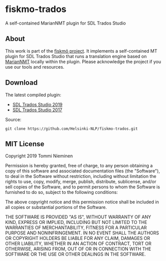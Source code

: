 # fiskmo-trados

A self-contained MarianNMT plugin for SDL Trados Studio


## About

This work is part of the [fiskmö project](https://blogs.helsinki.fi/fiskmo-project/). It implements a self-contained MT plugin for SDL Trados Studio that runs a translation engine based on [MarianNMT](https://marian-nmt.github.io) locally within the plugin. Please acknowledge the project if you use our tools and resources.


## Download

The latest compiled plugin:

* [SDL Trados Studio 2019](https://github.com/Helsinki-NLP/fiskmo-trados/raw/master/build/2019-10-22/FiskmoTranslationProvider.sdlplugin)
* [SDL Trados Studio 2017](https://github.com/Helsinki-NLP/fiskmo-trados/raw/master/build/2019-10-22/FiskmoTranslationProvider2017.sdlplugin)


Source:

```
git clone https://github.com/Helsinki-NLP/fiskmo-trados.git
```


## MIT License

Copyright 2019 Tommi Nieminen

Permission is hereby granted, free of charge, to any person obtaining
a copy of this software and associated documentation files (the
"Software"), to deal in the Software without restriction, including
without limitation the rights to use, copy, modify, merge, publish,
distribute, sublicense, and/or sell copies of the Software, and to
permit persons to whom the Software is furnished to do so, subject to
the following conditions:

The above copyright notice and this permission notice shall be
included in all copies or substantial portions of the Software.

THE SOFTWARE IS PROVIDED "AS IS", WITHOUT WARRANTY OF ANY KIND,
EXPRESS OR IMPLIED, INCLUDING BUT NOT LIMITED TO THE WARRANTIES OF
MERCHANTABILITY, FITNESS FOR A PARTICULAR PURPOSE AND
NONINFRINGEMENT. IN NO EVENT SHALL THE AUTHORS OR COPYRIGHT HOLDERS BE
LIABLE FOR ANY CLAIM, DAMAGES OR OTHER LIABILITY, WHETHER IN AN ACTION
OF CONTRACT, TORT OR OTHERWISE, ARISING FROM, OUT OF OR IN CONNECTION
WITH THE SOFTWARE OR THE USE OR OTHER DEALINGS IN THE SOFTWARE.
